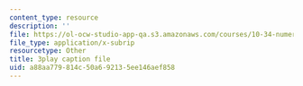 ```yaml
---
content_type: resource
description: ''
file: https://ol-ocw-studio-app-qa.s3.amazonaws.com/courses/10-34-numerical-methods-applied-to-chemical-engineering-fall-2015/a88aa779814c50a692135ee146aef858_PKbah48l3AU.vtt
file_type: application/x-subrip
resourcetype: Other
title: 3play caption file
uid: a88aa779-814c-50a6-9213-5ee146aef858
---
```

